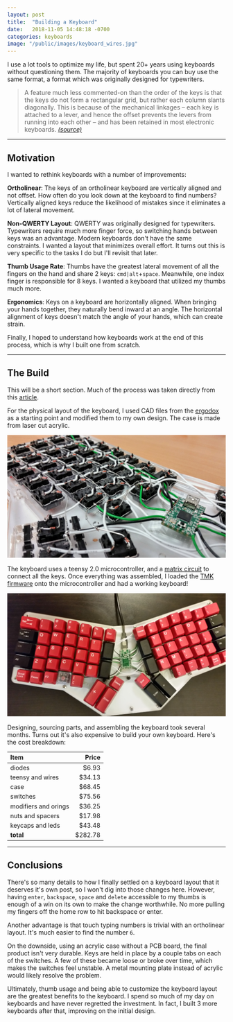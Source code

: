 ```yaml
---
layout: post
title:  "Building a Keyboard"
date:   2018-11-05 14:48:18 -0700
categories: keyboards
image: "/public/images/keyboard_wires.jpg"
---
```


I use a lot tools to optimize my life, but spent 20+ years using keyboards without questioning them. The majority of keyboards you can buy use the same format, a format which was originally designed for typewriters.

> A feature much less commented-on than the order of the keys is that the keys do not form a rectangular grid, but rather each column slants diagonally. This is because of the mechanical linkages – each key is attached to a lever, and hence the offset prevents the levers from running into each other – and has been retained in most electronic keyboards. <cite><a href="https://en.wikipedia.org/wiki/QWERTY#Properties" target="_blank">(source)</a></cite>

****

## Motivation

I wanted to rethink keyboards with a number of improvements:

**Ortholinear**: The keys of an ortholinear keyboard are vertically aligned and not offset. How often do you look down at the keyboard to find numbers? Vertically aligned keys reduce the likelihood of mistakes since it eliminates a lot of lateral movement.

**Non-QWERTY Layout**: QWERTY was originally designed for typewriters. Typewriters require much more finger force, so switching hands between keys was an advantage. Modern keyboards don't have the same constraints. I wanted a layout that minimizes overall effort. It turns out this is very specific to the tasks I do but I'll revisit that later.

**Thumb Usage Rate**: Thumbs have the greatest lateral movement of all the fingers on the hand and share 2 keys: `cmd|alt`+`space`. Meanwhile, one index finger is responsible for 8 keys. I wanted a keyboard that utilized my thumbs much more.

**Ergonomics**: Keys on a keyboard are horizontally aligned. When bringing your hands together, they naturally bend inward at an angle. The horizontal alignment of keys doesn't match the angle of your hands, which can create strain.


Finally, I hoped to understand how keyboards work at the end of this process, which is why I built one from scratch.

****

## The Build
This will be a short section. Much of the process was taken directly from this <a href="https://gizmodo.com/i-built-a-keyboard-from-scratch-1649325860" target="_blank">article</a>.

For the physical layout of the keyboard, I used CAD files from the <a href="https://www.ergodox.io/" target="_target">ergodox</a> as a starting point and modified them to my own design. The case is made from laser cut acrylic.

![keyboard](/public/images/keyboard_open.jpg "keyboard")

The keyboard uses a teensy 2.0 microcontroller, and a <a href="https://en.wikipedia.org/wiki/Keyboard_matrix_circuit" target="_blank">matrix circuit</a> to connect all the keys. Once everything was assembled, I loaded the <a href="https://github.com/tmk/tmk_keyboard" target="_blank">TMK firmware</a> onto the microcontroller and had a working keyboard!

![keyboard](/public/images/keyboard_finished.jpg "keyboard")

Designing, sourcing parts, and assembling the keyboard took several months. Turns out it's also expensive to build your own keyboard. Here's the cost breakdown:

| Item                  |  Price  |
| :-------------------- | -------:|
| diodes                |   $6.93 |
| teensy and wires      |  $34.13 |
| case                  |  $68.45 |
| switches              |  $75.56 |
| modifiers and orings  |  $36.25 |
| nuts and spacers      |  $17.98 |
| keycaps and leds      |  $43.48 |
| **total**             | $282.78 |


****

## Conclusions

There's so many details to how I finally settled on a keyboard layout that it deserves it's own post, so I won't dig into those changes here. However, having `enter`, `backspace`, `space` and `delete` accessible to my thumbs is enough of a win on its own to make the change worthwhile. No more pulling my fingers off the home row to hit backspace or enter.

Another advantage is that touch typing numbers is trivial with an ortholinear layout. It's much easier to find the number `6`.

On the downside, using an acrylic case without a PCB board, the final product isn't very durable. Keys are held in place by a couple tabs on each of the switches. A few of these became loose or broke over time, which makes the switches feel unstable. A metal mounting plate instead of acrylic would likely resolve the problem.

Ultimately, thumb usage and being able to customize the keyboard layout are the greatest benefits to the keyboard. I spend so much of my day on keyboards and have never regretted the investment. In fact, I built 3 more keyboards after that, improving on the initial design.
